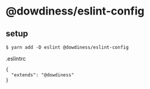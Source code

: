 # @dowdiness/eslint-config

## setup

```
$ yarn add -D eslint @dowdiness/eslint-config
```

.eslintrc

```
{
  "extends": "@dowdiness"
}
```
